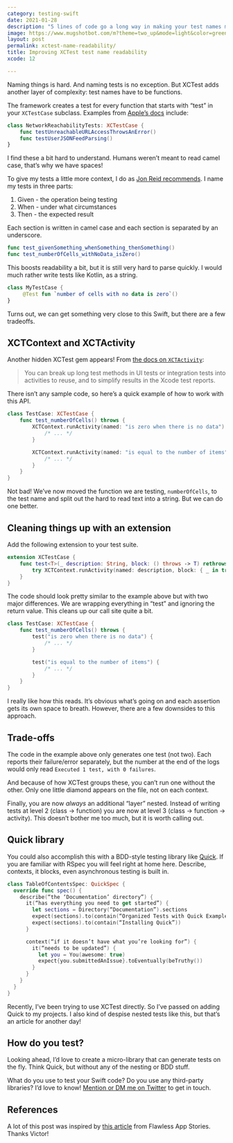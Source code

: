 ```yaml
---
category: testing-swift
date: 2021-01-28
description: "5 lines of code go a long way in making your test names much more readable."
image: https://www.mugshotbot.com/m?theme=two_up&mode=light&color=green&pattern=diagonal_lines&image=d33ff6b7&url=https://masilotti.com/xctest-name-readability/
layout: post
permalink: xctest-name-readability/
title: Improving XCTest test name readability
xcode: 12

---
```


Naming things is hard. And naming tests is no exception. But XCTest adds another layer of complexity: test names have to be functions.

The framework creates a test for every function that starts with “test” in your `XCTestCase` subclass. Examples from [Apple’s docs](https://developer.apple.com/documentation/xctest/defining_test_cases_and_test_methods) include:

```swift
class NetworkReachabilityTests: XCTestCase {
    func testUnreachableURLAccessThrowsAnError()
    func testUserJSONFeedParsing()
}
```

I find these a bit hard to understand. Humans weren’t meant to read camel case, that’s why we have spaces!

To give my tests a little more context, I do as [Jon Reid recommends](https://qualitycoding.org/unit-test-naming/). I name my tests in three parts:

1. Given - the operation being testing
2. When - under what circumstances
3. Then - the expected result

Each section is written in camel case and each section is separated by an underscore.

```swift
func test_givenSomething_whenSomething_thenSomething()
func test_numberOfCells_withNoData_isZero()
```

This boosts readability a bit, but it is still very hard to parse quickly. I would much rather write tests like Kotlin, as a string.

```kotlin
class MyTestCase {
     @Test fun `number of cells with no data is zero`()
}
```

Turns out, we can get something very close to this Swift, but there are a few tradeoffs.

## XCTContext and XCTActivity

Another hidden XCTest gem appears! From [the docs on `XCTActivity`](https://developer.apple.com/documentation/xctest/xctcontext):

> You can break up long test methods in UI tests or integration tests into activities to reuse, and to simplify results in the Xcode test reports.

There isn’t any sample code, so here’s a quick example of how to work with this API.

```swift
class TestCase: XCTestCase {
    func test_numberOfCells() throws {
        XCTContext.runActivity(named: "is zero when there is no data") { _ -> Void in
            /* ... */
        }

        XCTContext.runActivity(named: "is equal to the number of items") { _ -> Void in
            /* ... */
        }
    }
}
```

Not bad! We’ve now moved the function we are testing, `numberOfCells`, to the test name and split out the hard to read text into a string. But we can do one better.

## Cleaning things up with an extension

Add the following extension to your test suite.

```swift
extension XCTestCase {
    func test<T>(_ description: String, block: () throws -> T) rethrows -> T {
        try XCTContext.runActivity(named: description, block: { _ in try block() })
    }
}
```

The code should look pretty similar to the example above but with two major differences. We are wrapping everything in “test” and ignoring the return value. This cleans up our call site quite a bit.

```swift
class TestCase: XCTestCase {
    func test_numberOfCells() throws {
        test("is zero when there is no data") {
            /* ... */
        }

        test("is equal to the number of items") {
            /* ... */
        }
    }
}
```

I really like how this reads. It’s obvious what’s going on and each assertion gets its own space to breath. However, there are a few downsides to this approach.

## Trade-offs

The code in the example above only generates one test (not two). Each reports their failure/error separately, but the number at the end of the logs would only read `Executed 1 test, with 0 failures`.

And because of how XCTest groups these, you can’t run one without the other. Only one little diamond appears on the file, not on each context.

Finally, you are now _always_ an additional “layer” nested. Instead of writing tests at level 2 (class -> function) you are now at level 3 (class -> function -> activity). This doesn’t bother me too much, but it is worth calling out.

## Quick library

You could also accomplish this with a BDD-style testing library like [Quick](https://github.com/Quick/Quick). If you are familiar with RSpec you will feel right at home here. Describe, contexts, it blocks, even asynchronous testing is built in.

```swift
class TableOfContentsSpec: QuickSpec {
  override func spec() {
    describe(“the ‘Documentation’ directory”) {
      it(“has everything you need to get started”) {
        let sections = Directory(“Documentation”).sections
        expect(sections).to(contain(“Organized Tests with Quick Examples and Example Groups”))
        expect(sections).to(contain(“Installing Quick”))
      }

      context(“if it doesn’t have what you’re looking for”) {
        it(“needs to be updated”) {
          let you = You(awesome: true)
          expect{you.submittedAnIssue}.toEventually(beTruthy())
        }
      }
    }
  }
}
```

Recently, I’ve been trying to use XCTest directly. So I’ve passed on adding Quick to my projects. I also kind of despise nested tests like this, but that’s an article for another day!

## How do you test?

Looking ahead, I’d love to create a micro-library that can generate tests on the fly. Think Quick, but without any of the nesting or BDD stuff.

What do you use to test your Swift code? Do you use any third-party libraries? I’d love to know! [Mention or DM me on Twitter](https://twitter.com/joemasilotti) to get in touch.

## References

A lot of this post was inspired by [this article](https://medium.com/flawless-app-stories/ios-achieving-maximum-test-readability-at-no-cost-906af0dbaa98) from Flawless App Stories. Thanks Victor!
